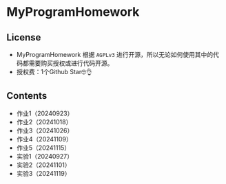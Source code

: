 # MyProgramHomework

## License

- MyProgramHomework 根据 `AGPLv3` 进行开源，所以无论如何使用其中的代码都需要购买授权或进行代码开源。
- 授权费：1个Github Star🤓👌

## Contents

- 作业1（20240923）
- 作业2（20241018）
- 作业3（20241026）
- 作业4（20241109）
- 作业5（20241115）
- 实验1（20240927）
- 实验2（20241101）
- 实验3（20241119）
